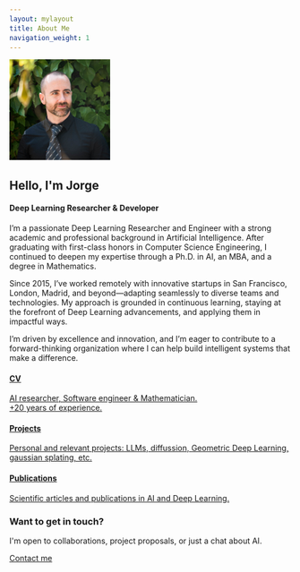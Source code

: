 ```yaml
---
layout: mylayout
title: About Me
navigation_weight: 1
---
```


<div class="hero-section hero-section-about">
  <div class="hero-section-inner with-image">
    <div>
    <img src="/assets/me2021.jpg" width="180" alt="Jorge's photo"/>
    <h2>Hello, I'm Jorge</h2>
    <h4>Deep Learning Researcher & Developer</h4>
    <p>I’m a passionate Deep Learning Researcher and Engineer with a strong academic and professional background in Artificial Intelligence. After graduating with first-class honors in Computer Science Engineering, I continued to deepen my expertise through a Ph.D. in AI, an MBA, and a degree in Mathematics.</p>
    <p>Since 2015, I’ve worked remotely with innovative startups in San Francisco, London, Madrid, and beyond—adapting seamlessly to diverse teams and technologies. My approach is grounded in continuous learning, staying at the forefront of Deep Learning advancements, and applying them in impactful ways.</p>
    <p>I’m driven by excellence and innovation, and I’m eager to contribute to a forward-thinking organization where I can help build intelligent systems that make a difference.</p>
  </div>
  </div>
</div>

<div class="main-sections">
  <a class="section-card section-link background-cv" href="/cv.html">
    <h4>CV</h4>
    <p>AI researcher, Software engineer & Mathematician.<br>+20 years of experience.</p>
  </a>
  <a class="section-card section-link background-projects" href="/research_projects.html">
    <h4>Projects</h4>
    <p>Personal and relevant projects: LLMs, diffussion, Geometric Deep Learning, gaussian splating, etc.</p>
  </a>
  <a class="section-card section-link background-pubs" href="/publications.html">
    <h4>Publications</h4>
    <p>Scientific articles and publications in AI and Deep Learning.</p>
  </a>
</div>

<div class="cta-contact">
  <div class="cta-contact-inner">
    <h3>Want to get in touch?</h3>
    <p>I'm open to collaborations, project proposals, or just a chat about AI.</p>
    <a href="/contact.html" class="button">Contact me</a>
  </div>
</div>